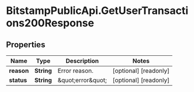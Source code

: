 # BitstampPublicApi.GetUserTransactions200Response

## Properties

Name | Type | Description | Notes
------------ | ------------- | ------------- | -------------
**reason** | **String** | Error reason. | [optional] [readonly] 
**status** | **String** | \&quot;error\&quot; | [optional] [readonly] 


